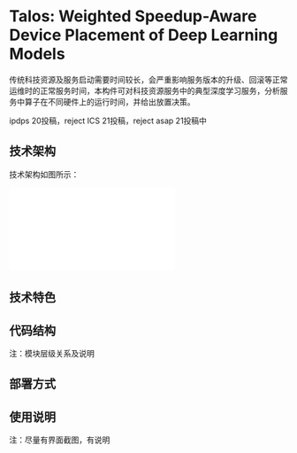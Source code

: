 
# Talos: Weighted Speedup-Aware Device Placement of Deep Learning Models

传统科技资源及服务启动需要时间较长，会严重影响服务版本的升级、回滚等正常运维时的正常服务时间，本构件可对科技资源服务中的典型深度学习服务，分析服务中算子在不同硬件上的运行时间，并给出放置决策。

ipdps 20投稿，reject
ICS 21投稿，reject
asap 21投稿中

## 技术架构

技术架构如图所示：

![avatar](./implement.pdf)

## 技术特色

## 代码结构
注：模块层级关系及说明

## 部署方式

## 使用说明
注：尽量有界面截图，有说明
